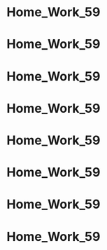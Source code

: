 # Home_Work_59
# Home_Work_59
# Home_Work_59
# Home_Work_59
# Home_Work_59
# Home_Work_59
# Home_Work_59
# Home_Work_59
